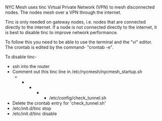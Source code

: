 NYC Mesh uses tinc Virtual Private Network (VPN) to mesh disconnected nodes. The nodes mesh over a VPN through the internet. 

Tinc is only needed on gateway nodes, i.e. nodes that are connected directly to the internet. If a node is not connected directly to the internet, it is best to disable tinc to improve network performance. 

To follow this you need to be able to use the terminal and the "vi" editor. The crontab is edited by the command- "crontab -e".

To disable tinc-

  * ssh into the router
  * Comment out this tinc line in /etc/nycmesh/nycmesh_startup.sh
      * * * * * /etc/config/check_tunnel.sh
  * Delete the crontab entry for 'check_tunnel.sh'
  * /etc/init.d/tinc stop
  * /etc/init.d/tinc disable
